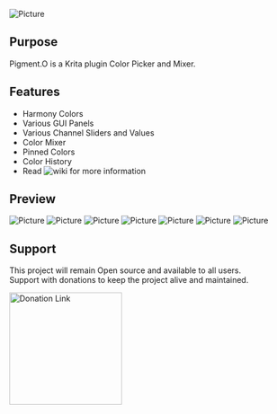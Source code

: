 ![Picture](https://github.com/EyeOdin/Pigment.O/blob/master/pigment_o/LOGO/pigment_o_logo_S.png?raw=true)

## Purpose

Pigment.O is a Krita plugin Color Picker and Mixer.

## Features

* Harmony Colors
* Various GUI Panels
* Various Channel Sliders and Values
* Color Mixer
* Pinned Colors
* Color History
* Read ![wiki](https://github.com/EyeOdin/pigment_o/wiki) for more information

## Preview
![Picture](https://github.com/EyeOdin/Pigment.O/blob/master/pigment_o/PREVIEWS/pigment_o_panel_fill.png?raw=true)
![Picture](https://github.com/EyeOdin/Pigment.O/blob/master/pigment_o/PREVIEWS/pigment_o_panel_square.png?raw=true)
![Picture](https://github.com/EyeOdin/Pigment.O/blob/master/pigment_o/PREVIEWS/pigment_o_panel_hue_square.png?raw=true)
![Picture](https://github.com/EyeOdin/Pigment.O/blob/master/pigment_o/PREVIEWS/pigment_o_panel_gamut.png?raw=true)
![Picture](https://github.com/EyeOdin/Pigment.O/blob/master/pigment_o/PREVIEWS/pigment_o_panel_hexagon.png?raw=true)
![Picture](https://github.com/EyeOdin/Pigment.O/blob/master/pigment_o/PREVIEWS/pigment_o_panel_dot.png?raw=true)
![Picture](https://github.com/EyeOdin/Pigment.O/blob/master/pigment_o/PREVIEWS/pigment_o_panel_mask.png?raw=true)


## Support
This project will remain Open source and available to all users.\
Support with donations to keep the project alive and maintained.

<a href="https://www.paypal.com/donate/?hosted_button_id=9FARNUYBC9R3J">
  <img src="https://pics.paypal.com/00/s/NjA2OWU0ZmEtNjQ4MC00MWZhLTk5YzctM2VhZDA1MzgyMDQ0/file.PNG" width="200" alt="Donation Link">
</a>
